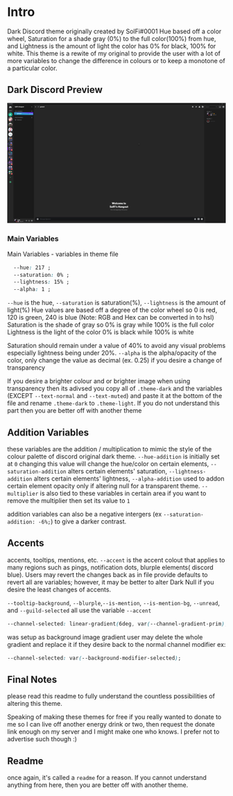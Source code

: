 
# Intro
Dark Discord theme originally created by SolFi#0001
Hue based off a color wheel, Saturation for a shade gray (0%) to the full color(100%) from hue, and Lightness is the amount of light the color has 0% for black, 100% for white.
This theme is a rewite of my original to provide the user with a lot of more variables to change the difference in colours or to keep a monotone of a particular color.

## Dark Discord Preview
![Dark Discord](https://github.com/SkyeX9/Dark-Discord/blob/main/Screenshots/Discord_5JgBkb6tqg.png)

### Main Variables
Main Variables - variables in theme file
```css
  --hue: 217 ;
  --saturation: 0% ;
  --lightness: 15% ;
  --alpha: 1 ;
```
`--hue` is the hue, `--saturation` is saturation(%), `--lightness` is the amount of light(%)
  Hue values are based off a degree of the color wheel so 0 is red, 120 is green, 240 is blue (Note: RGB and Hex can be converted in to hsl)
  Saturation is the shade of gray so 0% is gray while 100% is the full color
  Lightness is the light of the color 0% is black while 100% is white
  
  Saturation should remain under a value of 40% to avoid any visual problems especially lightness being under 20%.
  `--alpha` is the alpha/opacity of the color, only change the value as decimal (ex. 0.25) if you desire a change of transparency

If you desire a brighter colour and or brighter image when using transparency then its adivsed you copy all of `.theme-dark` and the variables (EXCEPT `--text-normal` and `--text-muted`) and paste it at the bottom of the file and rename `.theme-dark` to `.theme-light`. If you do not understand this part then you are better off with another theme

## Addition Variables
these variables are the addition / multiplication to mimic the style of the colour palette of discord original dark theme.
`--hue-addition` is initially set at `0` changing this value will change the hue/color on certain elements, `--saturation-addition` alters certain elements' saturation, `--lightness-addition`  alters certain elements' lightness, `--alpha-addition` used to addon certain element opacity only if altering null for a transparent theme. `--multiplier` is also tied to these variables in certain area if you want to remove the multiplier then set its value to `1`

addition variables can also be a negative intergers (ex `--saturation-addition: -6%;`) to give a darker contrast.

## Accents
accents, tooltips, mentions, etc.
`--accent` is the accent colout that applies to many regions such as pings, notification dots, blurple elements( discord blue). Users may revert the changes back as in file provide defaults to revert all are variables; however, it may be better to alter Dark Null if you desire the least changes of accents.

`--tooltip-background`,  `--blurple`,`--is-mention`, `--is-mention-bg`, `--unread`, and `--guild-selected` all use the variable `--accent` 

```css
--channel-selected: linear-gradient(6deg, var(--channel-gradient-prim),  var(--channel-gradient-sec),  var(--channel-gradient-tri));
```
was setup as background image gradient user may delete the whole gradient and replace it if they desire back to the normal channel modifier ex: 
```css
--channel-selected: var(--background-modifier-selected);
```

## Final Notes
please read this readme to fully understand the countless possibilities of altering this theme.

Speaking of making these themes for free if you really wanted to donate to me so I can live off another energy drink or two, then request the donate link enough on my server and I might make one who knows. I prefer not to advertise such though :)

## Readme
once again, it's called a `readme` for a reason. If you cannot understand anything from here, then you are better off with another theme.

